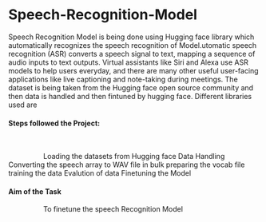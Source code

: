 # Speech-Recognition-Model
Speech Recognition Model is being done using Hugging face  library which automatically recognizes the speech recognition of Model.utomatic speech recognition (ASR) converts a speech signal to text, mapping a sequence of audio inputs to text outputs. Virtual assistants like Siri and Alexa use ASR models to help users everyday, and there are many other useful user-facing applications like live captioning and note-taking during meetings.
The dataset is being taken from the Hugging face open source community and then  data is handled  and then fintuned by hugging face.
Different libraries used are 
<h4>Steps followed the Project:</h4>
<br>
<p style="text-indent:5em">Loading the datasets from Hugging face
Data Handling
Converting the speech array to WAV file in bulk
preparing the vocab file
training the data
Evalution of data
Finetuning the Model
  <h4>Aim of the Task</h4>
<p style="text-indent:5em">To finetune the speech  Recognition Model
